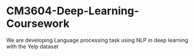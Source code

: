 # CM3604-Deep-Learning-Coursework
We are developing Language processing task using NLP in deep learning with the Yelp dataset
